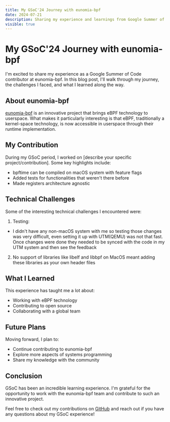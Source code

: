 ```yaml
---
title: My GSoC'24 Journey with eunomia-bpf
date: 2024-07-21
description: Sharing my experience and learnings from Google Summer of Code 2024 with eunomia-bpf
visible: true
---
```


# My GSoC'24 Journey with eunomia-bpf

I'm excited to share my experience as a Google Summer of Code contributor at eunomia-bpf. In this blog post, I'll walk through my journey, the challenges I faced, and what I learned along the way.

## About eunomia-bpf

[eunomia-bpf](https://eunomia.dev/) is an innovative project that brings eBPF technology to userspace. What makes it particularly interesting is that eBPF, traditionally a kernel-space technology, is now accessible in userspace through their runtime implementation.

## My Contribution

During my GSoC period, I worked on [describe your specific project/contribution]. Some key highlights include:

- bpftime can be compiled on macOS system with feature flags 
- Added tests for functionalities that weren't there before 
- Made registers architecture agnostic 

## Technical Challenges

Some of the interesting technical challenges I encountered were:

1. Testing:
 - I didn't have any non-macOS system with me so testing those changes was very difficult, even setting it up with UTM(QEMU) was not that fast. Once changes were done they needed to be synced with the code in my UTM system and then see the feedback
2. No support of libraries like libelf and libbpf on MacOS meant adding these libraries as your own header files

## What I Learned

This experience has taught me a lot about:

- Working with eBPF technology
- Contributing to open source
- Collaborating with a global team

## Future Plans

Moving forward, I plan to:

- Continue contributing to eunomia-bpf
- Explore more aspects of systems programming
- Share my knowledge with the community

## Conclusion

GSoC has been an incredible learning experience. I'm grateful for the opportunity to work with the eunomia-bpf team and contribute to such an innovative project.

Feel free to check out my contributions on [GitHub](https://github.com/eunomia-bpf/bpftime) and reach out if you have any questions about my GSoC experience!
